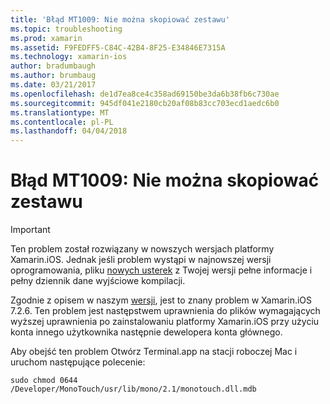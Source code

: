 ```yaml
---
title: 'Błąd MT1009: Nie można skopiować zestawu'
ms.topic: troubleshooting
ms.prod: xamarin
ms.assetid: F9FEDFF5-C84C-42B4-8F25-E34846E7315A
ms.technology: xamarin-ios
author: bradumbaugh
ms.author: brumbaug
ms.date: 03/21/2017
ms.openlocfilehash: de1d7ea8ce4c358ad69150be3da6b38fb6c730ae
ms.sourcegitcommit: 945df041e2180cb20af08b83cc703ecd1aedc6b0
ms.translationtype: MT
ms.contentlocale: pl-PL
ms.lasthandoff: 04/04/2018
---
```

# <a name="error-mt1009-could-not-copy-the-assembly"></a>Błąd MT1009: Nie można skopiować zestawu

> [!IMPORTANT]
> Ten problem został rozwiązany w nowszych wersjach platformy Xamarin.iOS. Jednak jeśli problem wystąpi w najnowszej wersji oprogramowania, pliku [nowych usterek](~/cross-platform/troubleshooting/questions/howto-file-bug.md) z Twojej wersji pełne informacje i pełny dziennik dane wyjściowe kompilacji.

Zgodnie z opisem w naszym [wersji](https://developer.xamarin.com/releases/ios/xamarin.ios_7/xamarin.ios_7.2/), jest to znany problem w Xamarin.iOS 7.2.6. Ten problem jest następstwem uprawnienia do plików wymagających wyższej uprawnienia po zainstalowaniu platformy Xamarin.iOS przy użyciu konta innego użytkownika następnie dewelopera konta głównego.

Aby obejść ten problem Otwórz Terminal.app na stacji roboczej Mac i uruchom następujące polecenie:

`sudo chmod 0644 /Developer/MonoTouch/usr/lib/mono/2.1/monotouch.dll.mdb`

